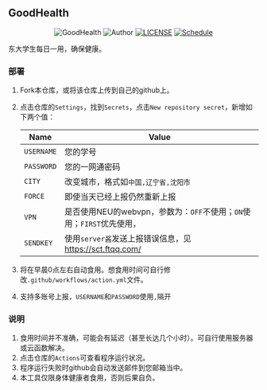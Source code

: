 ## GoodHealth

<p align="center">
<img src="https://img.shields.io/badge/GoodHealth-green.svg" title="GoodHealth">
<img src="https://img.shields.io/badge/Author-Anonymous-red.svg" title="Author">
<a href="./LICENSE"><img src="https://img.shields.io/badge/License-MIT-yellow.svg" title="LICENSE"></a>
<a href="https://github.com/LanLanUp/GoodHealth/actions/workflows/action.yml"><img src="https://github.com/jungheil/GoodHealth/actions/workflows/action.yml/badge.svg?event=schedule" title="Schedule"></a>
</p>

东大学生每日一用，确保健康。

### 部署

1. Fork本仓库，或将该仓库上传到自己的github上。

2. 点击仓库的`Settings`，找到`Secrets`，点击`New repository secret`，新增如下两个值：

   | Name       | Value                                                        |
   | ---------- | ------------------------------------------------------------ |
   | `USERNAME` | 您的学号                                                     |
   | `PASSWORD` | 您的一网通密码                                               |
   | `CITY`     | 改变城市，格式如`中国,辽宁省,沈阳市`                         |
   | `FORCE`    | 即使当天已经上报仍然重新上报                                 |
   | `VPN`      | 是否使用NEU的webvpn，参数为：`OFF`不使用；`ON`使用；`FIRST`优先使用， |
   | `SENDKEY`  | 使用`server酱`发送上报错误信息，见 https://sct.ftqq.com/     |

3. 将在早晨0点左右自动食用。想食用时间可自行修改`.github/workflows/action.yml`文件。

3. 支持多账号上报，`USERNAME`和`PASSWORD`使用`,`隔开

### 说明

1. 食用时间并不准确，可能会有延迟（甚至长达几个小时）。可自行使用服务器或云函数解决。
1. 点击仓库的`Actions`可查看程序运行状况。
1. 程序运行失败时github会自动发送邮件到您邮箱当中。
2. 本工具仅限身体健康者食用，否则后果自负。
